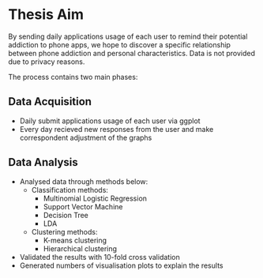 # Thesis Aim
By sending daily applications usage of each user to remind their potential addiction to phone apps, we hope to discover a specific relationship between phone addiction and personal characteristics. Data is not provided due to privacy reasons.

The process contains two main phases:

## Data Acquisition
  * Daily submit applications usage of each user via ggplot
  * Every day recieved new responses from the user and make correspondent adjustment of the graphs
  
## Data Analysis
  * Analysed data through methods below:
    - Classification methods: 
      - Multinomial Logistic Regression
      - Support Vector Machine
      - Decision Tree
      - LDA
    - Clustering methods:
      - K-means clustering
      - Hierarchical clustering
  * Validated the results with 10-fold cross validation
  * Generated numbers of visualisation plots to explain the results
      
